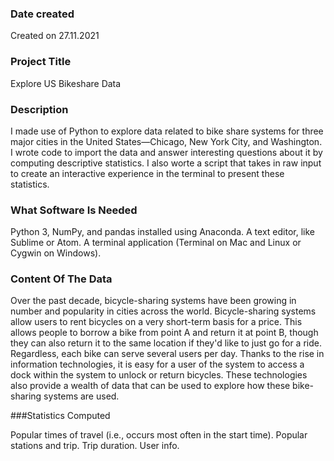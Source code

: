 
### Date created
Created on 27.11.2021

### Project Title
Explore US Bikeshare Data

### Description
I made use of Python to explore data related to bike share systems for three major cities in the United States—Chicago, New York City, and Washington. I wrote code to import the data and answer interesting questions about it by computing descriptive statistics. I also worte a script that takes in raw input to create an interactive experience in the terminal to present these statistics.

### What Software Is Needed
Python 3, NumPy, and pandas installed using Anaconda.
A text editor, like Sublime or Atom.
A terminal application (Terminal on Mac and Linux or Cygwin on Windows).

### Content Of The Data
Over the past decade, bicycle-sharing systems have been growing in number and popularity in cities across the world. Bicycle-sharing systems allow users to rent bicycles on a very short-term basis for a price. This allows people to borrow a bike from point A and return it at point B, though they can also return it to the same location if they'd like to just go for a ride. Regardless, each bike can serve several users per day.
Thanks to the rise in information technologies, it is easy for a user of the system to access a dock within the system to unlock or return bicycles. These technologies also provide a wealth of data that can be used to explore how these bike-sharing systems are used.

###Statistics Computed

Popular times of travel (i.e., occurs most often in the start time).
Popular stations and trip.
Trip duration.
User info.
